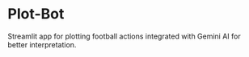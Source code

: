 # Plot-Bot
Streamlit app for plotting football actions integrated with Gemini AI for better interpretation.
